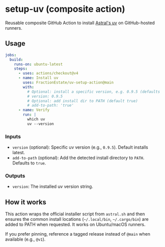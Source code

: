 # setup-uv (composite action)

Reusable composite GitHub Action to install [Astral's uv](https://docs.astral.sh/uv/) on GitHub-hosted runners.

## Usage

```yaml
jobs:
  build:
    runs-on: ubuntu-latest
    steps:
      - uses: actions/checkout@v4
      - name: Install uv
        uses: FractionEstate/uv-setup-action@main
        with:
          # Optional: install a specific version, e.g. 0.9.5 (defaults to latest)
          # version: 0.9.5
          # Optional: add install dir to PATH (default true)
          # add-to-path: 'true'
      - name: Verify
        run: |
          which uv
          uv --version
```

### Inputs
- `version` (optional): Specific uv version (e.g., `0.9.5`). Default installs latest.
- `add-to-path` (optional): Add the detected install directory to `PATH`. Defaults to `true`.

### Outputs
- `version`: The installed uv version string.

## How it works

This action wraps the official installer script from `astral.sh` and then ensures the common install locations
(`~/.local/bin`, `~/.cargo/bin`) are added to PATH when requested. It works on Ubuntu/macOS runners.

If you prefer pinning, reference a tagged release instead of `@main` when available (e.g., `@v1`).
